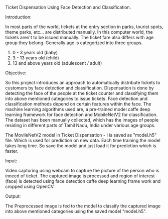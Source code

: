 Ticket Dispensation Using Face Detection and Classification.

Introduction:

In most parts of the world, tickets at the entry section in parks, tourist spots, theme parks, etc… are distributed manually. In this computer world, the tickets aren't to be issued manually. The ticket fare also differs with age group they belong. Generally age is categorized into three groups.

1. 0 - 3 years old (baby)
2. 3 - 13 years old (child)
3. 13 and above years old (adulescent / adult)

Objective:

So this project introduces an approach to automatically distribute tickets to customers by face detection and classification. Dispensation is done by detecting the face of the people at the ticket counter and classifying them into above mentioned categories to issue tickets. Face detection and classification methods depend on certain features within the face. The machine learning algorithms used are, a pre-trained model caffe deep learning framework for face detection and MobileNetV2 for classification. The dataset has been manually collected, which has the images of people residing in different parts of Tamil Nadu, India under various age groups.

The MovileNetV2 model in Ticket Dispensation - I is saved as "model.h5" file. Which is used for prediction on new data. Each time training the model takes long time. So save the model and just load it for prediction which is faster.

Input:

Video capturing using webcam to capture the picture of the person who is inneed of ticket. The captured image is processed and region of interest (face) is detected using face detection caffe deep learning frame work and cropped using OpenCV.

Output:

The Preprocessed image is fed to the model to classify the captured image into above mentioned categories using the saved model "model.h5".
